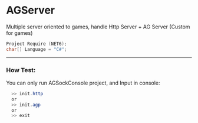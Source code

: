 # AGServer
Multiple server oriented to games, handle Http Server + AG Server (Custom for games)

```C++ 
Project Require (NET6);
char[] Language = "C#";
```
___________

### How Test:

You can only run AGSockConsole project, and Input in console:
```C#
  >> init.http
  or
  >> init.agp
  or 
  >> exit
```
